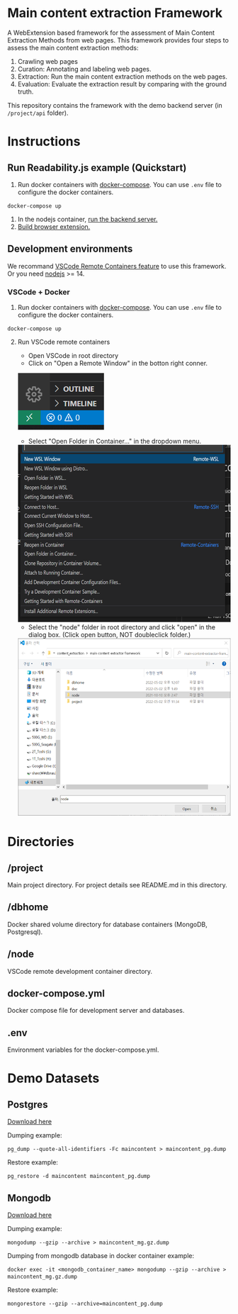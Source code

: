 # Main content extraction Framework
 A WebExtension based framework for the assessment of Main Content Extraction Methods from web pages. This framework provides four steps to assess the main content extraction methods:
   1. Crawling web pages
   1. Curation: Annotating and labeling web pages.
   1. Extraction: Run the main content extraction methods on the web pages.
   1. Evaluation: Evaluate the extraction result by comparing with the ground truth.

 This repository contains the framework with the demo backend server (in <code>/project/api</code> folder).

# Instructions
## Run Readability.js example (Quickstart)
1. Run docker containers with [docker-compose](https://docs.docker.com/compose/). You can use <code>.env</code> file to configure the docker containers.
```
docker-compose up
```
1. In the nodejs container, [run the backend server.](/src/project/api/README.md)
1. [Build browser extension.](/src/project/chrome_extension/README.md)

## Development environments
We recommand [VSCode Remote Containers feature](https://code.visualstudio.com/docs/remote/containers) to use this framework. Or you need [nodejs](https://nodejs.org/en/download/) >= 14.

### VSCode + Docker
1. Run docker containers with [docker-compose](https://docs.docker.com/compose/). You can use <code>.env</code> file to configure the docker containers.
```
docker-compose up
```
2. Run VSCode remote containers
    - Open VSCode in root directory
    - Click on "Open a Remote Window" in the botton right conner.

     ![remote_icon](./docs/image01.png)

    - Select "Open Folder in Container..." in the dropdown menu.

    <img src="./docs/image02.png" height="400" alt="remote_menu" />

    - Select the "node" folder in root directory and click "open" in the dialog box. (Click open button, NOT doubleclick folder.)

    <img src="./docs/image03.png" height="400" alt="select_node" />

# Directories
## /project
Main project directory. For project details see README.md in this directory.

## /dbhome
Docker shared volume directory for database containers (MongoDB, Postgresql).

## /node
VSCode remote development container directory.

## docker-compose.yml
Docker compose file for development server and databases.

## .env
Environment variables for the docker-compose.yml.

# Demo Datasets
## Postgres

[Download here](https://dbnas.hanyang.ac.kr/s/KH7t9w8sY6RxxBQ/download)

Dumping example:

    pg_dump --quote-all-identifiers -Fc maincontent > maincontent_pg.dump

Restore example:

    pg_restore -d maincontent maincontent_pg.dump


## Mongodb

[Download here](https://dbnas.hanyang.ac.kr/s/9rcMqA9pwG5pFzm/download)

Dumping example:

    mongodump --gzip --archive > maincontent_mg.gz.dump

Dumping from mongodb database in docker container example:

    docker exec -it <mongodb_container_name> mongodump --gzip --archive > maincontent_mg.gz.dump

Restore example:

    mongorestore --gzip --archive=maincontent_pg.dump